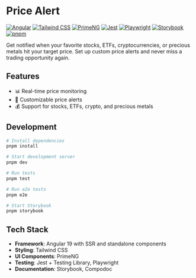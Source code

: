 # Price Alert

[![Angular](https://img.shields.io/badge/Angular-19-DD0031?logo=angular)](https://angular.dev)
[![Tailwind CSS](https://img.shields.io/badge/Tailwind_CSS-3.4-38B2AC?logo=tailwind-css)](https://tailwindcss.com)
[![PrimeNG](https://img.shields.io/badge/PrimeNG-19.0-2196F3?logo=primeng)](https://primeng.org)
[![Jest](https://img.shields.io/badge/Jest-29-C21325?logo=jest)](https://jestjs.io)
[![Playwright](https://img.shields.io/badge/Playwright-1.41-2EAD33?logo=playwright)](https://playwright.dev)
[![Storybook](https://img.shields.io/badge/Storybook-7-FF4785?logo=storybook)](https://storybook.js.org)
[![pnpm](https://img.shields.io/badge/pnpm-8-F69220?logo=pnpm)](https://pnpm.io)

Get notified when your favorite stocks, ETFs, cryptocurrencies, or precious metals hit your target price. Set up custom price alerts and never miss a trading opportunity again.

## Features

- 📊 Real-time price monitoring
- 🔔 Customizable price alerts
- 💰 Support for stocks, ETFs, crypto, and precious metals

## Development

```bash
# Install dependencies
pnpm install

# Start development server
pnpm dev

# Run tests
pnpm test

# Run e2e tests
pnpm e2e

# Start Storybook
pnpm storybook
```

## Tech Stack

- **Framework**: Angular 19 with SSR and standalone components
- **Styling**: Tailwind CSS
- **UI Components**: PrimeNG
- **Testing**: Jest + Testing Library, Playwright
- **Documentation**: Storybook, Compodoc
